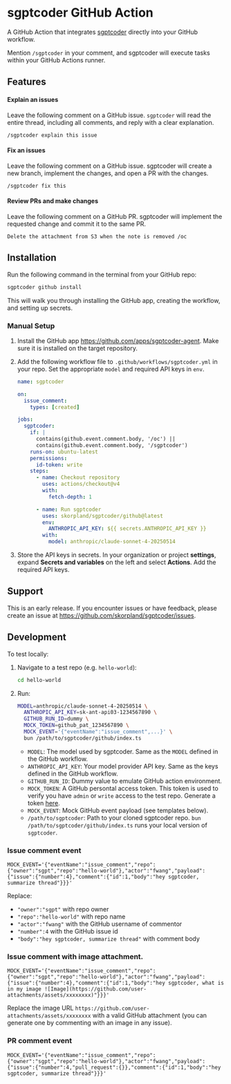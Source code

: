 # sgptcoder GitHub Action

A GitHub Action that integrates [sgptcoder](https://sgptcoder.ai) directly into your GitHub workflow.

Mention `/sgptcoder` in your comment, and sgptcoder will execute tasks within your GitHub Actions runner.

## Features

#### Explain an issues

Leave the following comment on a GitHub issue. `sgptcoder` will read the entire thread, including all comments, and reply with a clear explanation.

```
/sgptcoder explain this issue
```

#### Fix an issues

Leave the following comment on a GitHub issue. sgptcoder will create a new branch, implement the changes, and open a PR with the changes.

```
/sgptcoder fix this
```

#### Review PRs and make changes

Leave the following comment on a GitHub PR. sgptcoder will implement the requested change and commit it to the same PR.

```
Delete the attachment from S3 when the note is removed /oc
```

## Installation

Run the following command in the terminal from your GitHub repo:

```bash
sgptcoder github install
```

This will walk you through installing the GitHub app, creating the workflow, and setting up secrets.

### Manual Setup

1. Install the GitHub app https://github.com/apps/sgptcoder-agent. Make sure it is installed on the target repository.
2. Add the following workflow file to `.github/workflows/sgptcoder.yml` in your repo. Set the appropriate `model` and required API keys in `env`.

   ```yml
   name: sgptcoder

   on:
     issue_comment:
       types: [created]

   jobs:
     sgptcoder:
       if: |
         contains(github.event.comment.body, '/oc') ||
         contains(github.event.comment.body, '/sgptcoder')
       runs-on: ubuntu-latest
       permissions:
         id-token: write
       steps:
         - name: Checkout repository
           uses: actions/checkout@v4
           with:
             fetch-depth: 1

         - name: Run sgptcoder
           uses: skorpland/sgptcoder/github@latest
           env:
             ANTHROPIC_API_KEY: ${{ secrets.ANTHROPIC_API_KEY }}
           with:
             model: anthropic/claude-sonnet-4-20250514
   ```

3. Store the API keys in secrets. In your organization or project **settings**, expand **Secrets and variables** on the left and select **Actions**. Add the required API keys.

## Support

This is an early release. If you encounter issues or have feedback, please create an issue at https://github.com/skorpland/sgptcoder/issues.

## Development

To test locally:

1. Navigate to a test repo (e.g. `hello-world`):

   ```bash
   cd hello-world
   ```

2. Run:

   ```bash
   MODEL=anthropic/claude-sonnet-4-20250514 \
     ANTHROPIC_API_KEY=sk-ant-api03-1234567890 \
     GITHUB_RUN_ID=dummy \
     MOCK_TOKEN=github_pat_1234567890 \
     MOCK_EVENT='{"eventName":"issue_comment",...}' \
     bun /path/to/sgptcoder/github/index.ts
   ```

   - `MODEL`: The model used by sgptcoder. Same as the `MODEL` defined in the GitHub workflow.
   - `ANTHROPIC_API_KEY`: Your model provider API key. Same as the keys defined in the GitHub workflow.
   - `GITHUB_RUN_ID`: Dummy value to emulate GitHub action environment.
   - `MOCK_TOKEN`: A GitHub persontal access token. This token is used to verify you have `admin` or `write` access to the test repo. Generate a token [here](https://github.com/settings/personal-access-tokens).
   - `MOCK_EVENT`: Mock GitHub event payload (see templates below).
   - `/path/to/sgptcoder`: Path to your cloned sgptcoder repo. `bun /path/to/sgptcoder/github/index.ts` runs your local version of `sgptcoder`.

### Issue comment event

```
MOCK_EVENT='{"eventName":"issue_comment","repo":{"owner":"sgpt","repo":"hello-world"},"actor":"fwang","payload":{"issue":{"number":4},"comment":{"id":1,"body":"hey sgptcoder, summarize thread"}}}'
```

Replace:

- `"owner":"sgpt"` with repo owner
- `"repo":"hello-world"` with repo name
- `"actor":"fwang"` with the GitHub username of commentor
- `"number":4` with the GitHub issue id
- `"body":"hey sgptcoder, summarize thread"` with comment body

### Issue comment with image attachment.

```
MOCK_EVENT='{"eventName":"issue_comment","repo":{"owner":"sgpt","repo":"hello-world"},"actor":"fwang","payload":{"issue":{"number":4},"comment":{"id":1,"body":"hey sgptcoder, what is in my image ![Image](https://github.com/user-attachments/assets/xxxxxxxx)"}}}'
```

Replace the image URL `https://github.com/user-attachments/assets/xxxxxxxx` with a valid GitHub attachment (you can generate one by commenting with an image in any issue).

### PR comment event

```
MOCK_EVENT='{"eventName":"issue_comment","repo":{"owner":"sgpt","repo":"hello-world"},"actor":"fwang","payload":{"issue":{"number":4,"pull_request":{}},"comment":{"id":1,"body":"hey sgptcoder, summarize thread"}}}'
```

